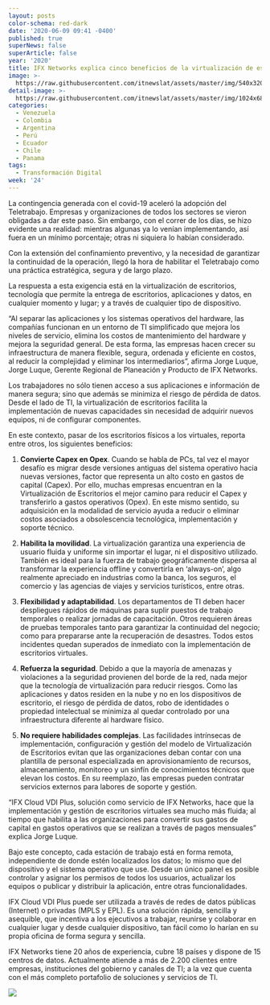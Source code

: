 ```yaml
---
layout: posts
color-schema: red-dark
date: '2020-06-09 09:41 -0400'
published: true
superNews: false
superArticle: false
year: '2020'
title: IFX Networks explica cinco beneficios de la virtualización de escritorios
image: >-
  https://raw.githubusercontent.com/itnewslat/assets/master/img/540x320/Virtualizar-Escritorios-p.jpg
detail-image: >-
  https://raw.githubusercontent.com/itnewslat/assets/master/img/1024x680/Virtualizar-Escritorios-g.jpg
categories:
  - Venezuela
  - Colombia
  - Argentina
  - Perú
  - Ecuador
  - Chile
  - Panama
tags:
  - Transformación Digital
week: '24'
---
```

La contingencia generada con el covid-19 aceleró la adopción del Teletrabajo. Empresas y organizaciones de todos los sectores se vieron obligadas a dar este paso. Sin embargo, con el correr de los días, se hizo evidente una realidad: mientras algunas ya lo venían implementando, así fuera en un mínimo porcentaje; otras ni siquiera lo habían considerado. 

Con la extensión del confinamiento preventivo, y la necesidad de garantizar la continuidad de la operación, llegó la hora de habilitar el Teletrabajo como una práctica estratégica, segura y de largo plazo.

La respuesta a esta exigencia está en la virtualización de escritorios, tecnología que permite la entrega de escritorios, aplicaciones y datos, en cualquier momento y lugar; y a través de cualquier tipo de dispositivo. 

“Al separar las aplicaciones y los sistemas operativos del hardware, las compañías funcionan en un entorno de TI simplificado que mejora los niveles de servicio, elimina los costos de mantenimiento del hardware y mejora la seguridad general. De esta forma, las empresas hacen crecer su infraestructura de manera flexible, segura, ordenada y eficiente en costos, al reducir la complejidad y eliminar los intermediarios”, afirma Jorge Luque, Jorge Luque, Gerente Regional de Planeación y Producto de IFX Networks.

Los trabajadores no sólo tienen acceso a sus aplicaciones e información de manera segura; sino que además se minimiza el riesgo de pérdida de datos. Desde el lado de TI, la virtualización de escritorios facilita la implementación de nuevas capacidades sin necesidad de adquirir nuevos equipos, ni de configurar componentes.

En este contexto, pasar de los escritorios físicos a los virtuales, reporta entre otros, los siguientes beneficios:

1.	**Convierte Capex en Opex**. Cuando se habla de PCs, tal vez el mayor desafío es migrar desde versiones antiguas del sistema operativo hacia nuevas versiones, factor que representa un alto costo en gastos de capital (Capex). Por ello, muchas empresas encuentran en la Virtualización de Escritorios el mejor camino para reducir el Capex y transferirlo a gastos operativos (Opex). En este mismo sentido, su adquisición en la modalidad de servicio ayuda a reducir o eliminar costos asociados a obsolescencia tecnológica, implementación y soporte técnico.

2.	**Habilita la movilidad**. La virtualización garantiza una experiencia de usuario fluida y uniforme sin importar el lugar, ni el dispositivo utilizado.  También es ideal para la fuerza de trabajo geográficamente dispersa al transformar la experiencia offline y  convertirla en ‘always-on’, algo realmente apreciado en industrias como la banca, los seguros, el comercio y las agencias de viajes y servicios turísticos, entre otras.

3.	**Flexibilidad y adaptabilidad**. Los departamentos de TI deben hacer despliegues rápidos de máquinas para suplir puestos de trabajo temporales o realizar jornadas de capacitación. Otros requieren áreas de pruebas temporales tanto para garantizar la continuidad del negocio; como para prepararse ante la recuperación de desastres. Todos estos incidentes quedan superados de inmediato con la implementación de escritorios virtuales.

4.	**Refuerza la seguridad**. Debido a que la mayoría de amenazas y violaciones a la seguridad provienen del borde de la red, nada mejor que la tecnología de virtualización para reducir riesgos. Como las aplicaciones y datos residen en la nube y no en los dispositivos de escritorio, el riesgo de pérdida de datos, robo de identidades o propiedad intelectual se minimiza al quedar controlado por una infraestructura diferente al hardware físico. 

5.	**No requiere habilidades complejas**. Las facilidades intrínsecas de implementación, configuración y gestión del modelo de Virtualización de Escritorios evitan que las organizaciones deban contar con una plantilla de personal especializada en aprovisionamiento de recursos, almacenamiento, monitoreo y un sinfín de conocimientos técnicos que elevan los costos. En su reemplazo, las empresas pueden contratar servicios externos para labores de soporte y gestión.

“IFX Cloud VDI Plus, solución como servicio de IFX Networks, hace que la implementación y gestión de escritorios virtuales sea mucho más fluida; al tiempo que habilita a las organizaciones para convertir sus gastos de capital en gastos operativos que se realizan a través de pagos mensuales” explica Jorge Luque.

Bajo este concepto, cada estación de trabajo está en forma remota, independiente de donde estén localizados los datos; lo mismo que del dispositivo y el sistema operativo que use. Desde un único panel es posible controlar y asignar los permisos de todos los usuarios, actualizar los equipos o publicar y distribuir la aplicación, entre otras funcionalidades.

IFX Cloud VDI Plus puede ser utilizada a través de redes de datos públicas (Internet) o privadas (MPLS y EPL). Es una solución rápida, sencilla y asequible, que incentiva a los ejecutivos a trabajar, reunirse y colaborar en cualquier lugar y desde cualquier dispositivo, tan fácil como lo harían en su propia oficina de forma segura y sencilla.

IFX Networks tiene 20 años de experiencia, cubre 18 países y dispone de 15 centros de datos. Actualmente atiende a más de 2.200 clientes entre empresas, instituciones del gobierno y canales de TI; a la vez que cuenta con el más completo portafolio de soluciones y servicios de TI.

<img src="https://tracker.metricool.com/c3po.jpg?hash=56f88a41e39ab42c063cc51676587a04"/>
